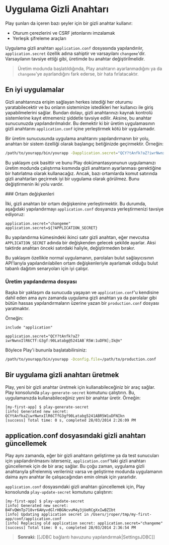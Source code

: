 # Uygulama Gizli Anahtarı

Play şunları da içeren bazı şeyler için bir gizli anahtar kullanır:

* Oturum çerezlerini ve CSRF jetonlarını imzalamak
* Yerleşik şifreleme araçları

Uygulama gizli anahtarı `application.conf` dosyasında yapılandırılır, `application.secret` özellik adına sahiptir ve varsayılanı `changeme`'dir. Varsayılanın tavsiye ettiği gibi, üretimde bu anahtar değiştirilmelidir.


> Üretim modunda başlatıldığında, Play anahtarın ayarlanmadığını ya da `changeme`'ye ayarlandığını fark ederse, bir hata fırlatacaktır.

## En iyi uygulamalar

Gizli anahtarınıza erişim sağlayan herkes istediği her oturumu yaratabilecektir ve bu onların sisteminize istedikleri her kullanıcı ile giriş yapabilmelerini sağlar. Bundan dolayı, gizli anahtarınızı kaynak kontrolü sistemlerine kayıt etmemeniz şiddetle tavsiye edilir. Aksine, bu anahtar sunucunuzda yapılandırılmalıdır. Bu demektir ki bir üretim uygulamasının gizli anahtarını `application.conf` içine yerleştirmek kötü bir uygulamadır.

Bir üretim sunucusunda uygulama anahtarını yapılandırmanın bir yolu, anahtarı bir sistem özelliği olarak başlangıç betiğinizde geçirmektir. Örneğin:

```bash
/path/to/yourapp/bin/yourapp -Dapplication.secret="QCY?tAnfk?aZ?iwrNwnxIlR6CTf:G3gf:90Latabg@5241AB`R5W:1uDFN];Ik@n"
```

Bu yaklaşım çok basittir ve bunu Play dokümantasyonunun uygulamanızı üretim modunda çalıştırma kısmında gizli anahtarın ayarlanması gerektiğine bir hatırlatma olarak kullanacağız. Ancak, bazı ortamlarda komut satırında gizli anahtarları geçirmek iyi bir uygulama olarak görülmez. Bunu değiştirmenin iki yolu vardır.


### Ortam değişkenleri

İlki, gizli anahtarı bir ortam değişkenine yerleştirmektir. Bu durumda, aşağıdaki yapılandırmayı `application.conf` dosyanıza yerleştirmenizi tavsiye ediyoruz:

    application.secret="changeme"
    application.secret=${?APPLICATION_SECRET}

Bu yapılandırma kümesindeki ikinci satır gizli anahtarı, eğer mevcutsa `APPLICATION_SECRET` adında bir değişkenden gelecek şekilde ayarlar. Aksi taktirde anahtarı önceki satırdaki haliyle, değiştirmeden bırakır.

Bu yaklaşım özellikle normal uygulamanın, parolaları bulut sağlayıcısının API'larıyla yapılandırılabilen ortam değişkenleriyle ayarlamak olduğu bulut tabanlı dağıtım senaryoları için iyi çalışır.

### Üretim yapılandırma dosyası

Başka bir yaklaşım da sunucuda yaşayan ve `application.conf`'u kendisine dahil eden ama aynı zamanda uygulama gizli anahtarı ya da parolalar gibi bütün hassas yapılandırmaların üzerine yazan bir `production.conf` dosyası yaratmaktır. 

Örneğin:

    include "application"

    application.secret="QCY?tAnfk?aZ?iwrNwnxIlR6CTf:G3gf:90Latabg@5241AB`R5W:1uDFN];Ik@n"

Böylece Play'i bununla başlatabilirsiniz:

```bash
/path/to/yourapp/bin/yourapp -Dconfig.file=/path/to/production.conf
```

## Bir uygulama gizli anahtarı üretmek

Play, yeni bir gizli anahtar üretmek için kullanabileceğiniz bir araç sağlar. Play konsolunda `play-generate-secret` komutunu çalıştırın. Bu, uygulamanızda kullanabileceğiniz yeni bir anahtar üretir. Örneğin:

```
[my-first-app] $ play-generate-secret
[info] Generated new secret: QCYtAnfkaZiwrNwnxIlR6CTfG3gf90Latabg5241ABR5W1uDFNIkn
[success] Total time: 0 s, completed 28/03/2014 2:26:09 PM
```

## application.conf dosyasındaki gizli anahtarı güncellemek

Play aynı zamanda, eğer bir gizli anahtarın geliştirme ya da test sunucuları için yapılandırılmasını isterseniz, `application.conf`'taki gizli anahtarı güncellemek için de bir araç sağlar. Bu çoğu zaman, uygulama gizli anahtarıyla şifrelenmiş verileriniz varsa ve geliştirme modunda uygulamanın daima aynı anahtar ile çalışacağından emin olmak için yararlıdır.

`application.conf` dosyasındaki gizli anahtarı güncellemek için, Play konsolunda `play-update-secret` komutunu çalıştırın: 

```
[my-first-app] $ play-update-secret
[info] Generated new secret: B4FvQWnTp718vr6AHyvdGlrHBGNcvuM4y3jUeRCgXxIwBZIbt
[info] Updating application secret in /Users/jroper/tmp/my-first-app/conf/application.conf
[info] Replacing old application secret: application.secret="changeme"
[success] Total time: 0 s, completed 28/03/2014 2:36:54 PM
```

> **Sonraki:** [[JDBC bağlantı havuzunu yapılandırmak|SettingsJDBC]]
